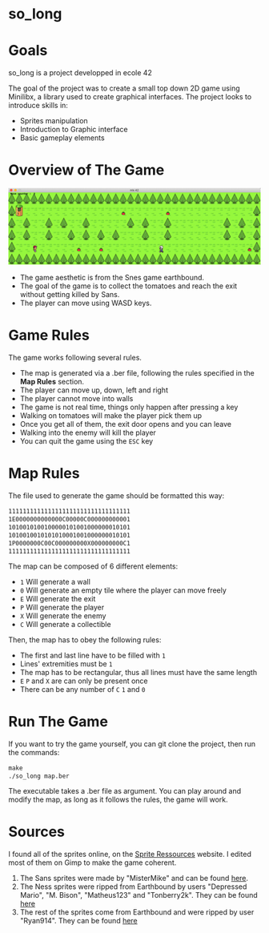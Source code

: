 # so_long

# Goals
so_long is a project developped in ecole 42

The goal of the project was to create a small top down 2D game using Minilibx, a library used to create graphical interfaces. The project looks to introduce skills in:
- Sprites manipulation
- Introduction to Graphic interface
- Basic gameplay elements
# **Overview of The Game**
![overview of the game](/github_images/game_basics.gif "Overview of the game")

- The game aesthetic is from the Snes game earthbound.
- The goal of the game is to collect the tomatoes and reach the exit without getting killed by Sans.
- The player can move using WASD keys.

# Game Rules
The game works following several rules.
- The map is generated via a .ber file, following the rules specified in the **Map Rules** section.
- The player can move up, down, left and right
- The player cannot move into walls
- The game is not real time, things only happen after pressing a key
- Walking on tomatoes will make the player pick them up
- Once you get all of them, the exit door opens and you can leave
- Walking into the enemy will kill the player
- You can quit the game using the `ESC` key

# Map Rules
The file used to generate the game should be formatted this way:
```shell
1111111111111111111111111111111111
1E0000000000000C00000C000000000001
1010010100100000101001000000010101
1010010010101010001001000000010101
1P0000000C00C000000000X000000000C1
1111111111111111111111111111111111
```
The map can be composed of 6 different elements:
- `1` Will generate a wall
- `0` Will generate an empty tile where the player can move freely
- `E` Will generate the exit
- `P` Will generate the player
- `X` Will generate the enemy
- `C` Will generate a collectible

Then, the map has to obey the following rules:
- The first and last line have to be filled with `1`
- Lines' extremities must be `1`
- The map has to be rectangular, thus all lines must have the same length
- `E` `P` and `X` are can only be present once
- There can be any number of `C` `1` and `0`
# Run The Game
If you want to try the game yourself, you can git clone the project, then run the commands:

```shell
make
./so_long map.ber
```
The executable takes a .ber file as argument. You can play around and modify the map, as long as it follows the rules, the game will work.
# Sources
I found all of the sprites online, on the [Sprite Ressources](https://www.spriters-resource.com/) website. I edited most of them on Gimp to make the game coherent.
1. The Sans sprites were made by "MisterMike" and can be found [here](https://www.spriters-resource.com/custom_edited/undertalecustoms/sheet/123992/).
2. The Ness sprites were ripped from Earthbound by users "Depressed Mario", "M. Bison", "Matheus123" and "Tonberry2k". They can be found [here](https://www.spriters-resource.com/snes/earthbound/sheet/104953/)
3. The rest of the sprites come from Earthbound and were ripped by user "Ryan914". They can be found [here](https://www.spriters-resource.com/snes/earthbound/sheet/3159/)